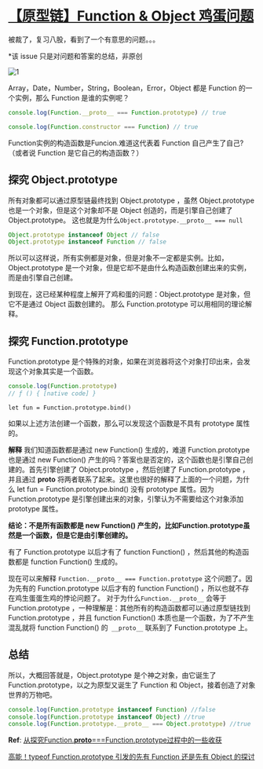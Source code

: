 # [【原型链】Function & Object 鸡蛋问题](https://github.com/mengqiuleo/mengqiuleo.github.io/issues/8)

被裁了，复习八股，看到了一个有意思的问题。。。

*该 issue 只是对问题和答案的总结，非原创
<br/>

![1](https://github.com/user-attachments/assets/ed80cad5-1a45-4c39-9020-6b4c84365591)

Array，Date，Number，String，Boolean，Error，Object 都是 Function 的一个实例，那么 Function 是谁的实例呢？
```js
console.log(Function.__proto__ === Function.prototype) // true

console.log(Function.constructor === Function) // true
```
Function实例的构造函数是Funcion.难道这代表着 Function 自己产生了自己?（或者说 Function 是它自己的构造函数？）



## 探究 Object.prototype
所有对象都可以通过原型链最终找到 Object.prototype ，虽然 Object.prototype 也是一个对象，但是这个对象却不是 Object 创造的，而是引擎自己创建了 Object.prototype。
这也就是为什么`Object.prototype.__proto__ === null`
```js
Object.prototype instanceof Object // false
Object.prototype instanceof Function // false
```
所以可以这样说，所有实例都是对象，但是对象不一定都是实例。比如，Object.prototype 是一个对象，但是它却不是由什么构造函数创建出来的实例，而是由引擎自己创建。

到现在，这已经某种程度上解开了鸡和蛋的问题：Object.prototype 是对象，但它不是通过 Object 函数创建的。
那么 Function.prototype 可以用相同的理论解释。

## 探究 Function.prototype
Function.prototype 是个特殊的对象，如果在浏览器将这个对象打印出来，会发现这个对象其实是一个函数。

```js
console.log(Function.prototype)
// ƒ () { [native code] }
```

```
let fun = Function.prototype.bind()
```
如果以上述方法创建一个函数，那么可以发现这个函数是不具有 prototype 属性的。

**解释**
我们知道函数都是通过 new Function() 生成的，难道 Function.prototype 也是通过 new Function() 产生的吗？答案也是否定的，这个函数也是引擎自己创建的。首先引擎创建了 Object.prototype ，然后创建了 Function.prototype ，并且通过 __proto__ 将两者联系了起来。这里也很好的解释了上面的一个问题，为什么 let fun = Function.prototype.bind() 没有 prototype 属性。因为 Function.prototype 是引擎创建出来的对象，引擎认为不需要给这个对象添加 prototype 属性。

**结论：不是所有函数都是 new Function() 产生的，比如Function.prototype虽然是一个函数，但是它是由引擎创建的。**

有了 Function.prototype 以后才有了 function Function() ，然后其他的构造函数都是 function Function() 生成的。

现在可以来解释 `Function.__proto__ === Function.prototype` 这个问题了。因为先有的 Function.prototype 以后才有的 function Function() ，所以也就不存在鸡生蛋蛋生鸡的悖论问题了。
对于为什么`Function.__proto__` 会等于 Function.prototype ，一种理解是：其他所有的构造函数都可以通过原型链找到 Function.prototype ，并且 function Function() 本质也是一个函数，为了不产生混乱就将 function Function() 的` __proto__` 联系到了 Function.prototype 上。

## 总结
所以，大概回答就是，Object.prototype 是个神之对象，由它诞生了 Function.prototype，以之为原型又诞生了 Function 和 Object，接着创造了对象世界的万物吧。
```js
console.log(Function.prototype instanceof Function) //false
console.log(Function.prototype instanceof Object) //true
console.log(Function.prototype.__proto__ === Object.prototype) //true
```


**Ref**:
[从探究Function.__proto__===Function.prototype过程中的一些收获](https://github.com/jawil/blog/issues/13)

[高能！typeof Function.prototype 引发的先有 Function 还是先有 Object 的探讨](https://segmentfault.com/a/1190000005754797)


